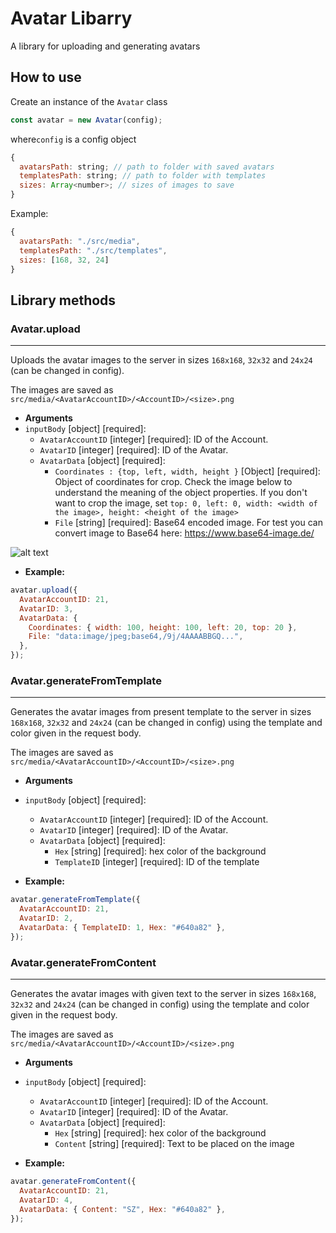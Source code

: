# Avatar Libarry
A library for uploading and generating avatars

## How to use

Create an instance of the `Avatar` class
```js
const avatar = new Avatar(config);
```
where`config` is a config object

```js
{
  avatarsPath: string; // path to folder with saved avatars
  templatesPath: string; // path to folder with templates
  sizes: Array<number>; // sizes of images to save
}
```

Example:
```js
{
  avatarsPath: "./src/media",
  templatesPath: "./src/templates", 
  sizes: [168, 32, 24]
}
```

## Library methods

### Avatar.upload
----
  Uploads the avatar images to the server in sizes `168x168`, `32x32` and `24x24` (can be changed in config).

The images are saved as `src/media/<AvatarAccountID>/<AccountID>/<size>.png`


* **Arguments**
* `inputBody` [object] [required]:
  * `AvatarAccountID` [integer] [required]: ID of the Account.
  * `AvatarID` [integer] [required]: ID of the Avatar.
  * `AvatarData` [object] [required]:
      * `Coordinates : {top, left, width, height }` [Object<integer>] [required]: Object of coordinates for crop. Check the image below to understand the meaning of the object properties. If you don't want to crop the image, set `top: 0, left: 0, width: <width of the image>, height: <height of the image>`
      * `File` [string] [required]: Base64 encoded image. For test you can convert image to Base64 here: <https://www.base64-image.de/>  


![alt text](https://i.ibb.co/NyryN25/image-2.png)

* **Example:**

```js
avatar.upload({
  AvatarAccountID: 21,
  AvatarID: 3,
  AvatarData: {
    Coordinates: { width: 100, height: 100, left: 20, top: 20 },
    File: "data:image/jpeg;base64,/9j/4AAAABBGQ...",
  },
});

```



### Avatar.generateFromTemplate
----
  Generates the avatar images from present template to the server in sizes `168x168`, `32x32` and `24x24` (can be changed in config) using the template and color given in the request body.

The images are saved as `src/media/<AvatarAccountID>/<AccountID>/<size>.png`

* **Arguments**

* `inputBody` [object] [required]:
  * `AvatarAccountID` [integer] [required]: ID of the Account.
  * `AvatarID` [integer] [required]: ID of the Avatar.
  * `AvatarData` [object] [required]:
      * `Hex` [string] [required]: hex color of the background
      * `TemplateID` [integer] [required]: ID of the template  



* **Example:**

```js
avatar.generateFromTemplate({
  AvatarAccountID: 21,
  AvatarID: 2,
  AvatarData: { TemplateID: 1, Hex: "#640a82" },
});
```

### Avatar.generateFromContent
----
Generates the avatar images with given text to the server in sizes `168x168`, `32x32` and `24x24` (can be changed in config) using the template and color given in the request body.

The images are saved as `src/media/<AvatarAccountID>/<AccountID>/<size>.png`

* **Arguments**

* `inputBody` [object] [required]:
  * `AvatarAccountID` [integer] [required]: ID of the Account.
  * `AvatarID` [integer] [required]: ID of the Avatar.
  * `AvatarData` [object] [required]:
    * `Hex` [string] [required]: hex color of the background
    * `Content` [string] [required]: Text to be placed on the image



* **Example:**

```js
avatar.generateFromContent({
  AvatarAccountID: 21,
  AvatarID: 4,
  AvatarData: { Content: "SZ", Hex: "#640a82" },
});
```
